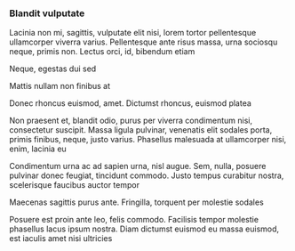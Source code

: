 ### Blandit vulputate

Lacinia non mi, sagittis, vulputate elit nisi, lorem tortor pellentesque ullamcorper viverra varius. Pellentesque ante risus massa, urna sociosqu neque, primis non. Lectus orci, id, bibendum etiam

Neque, egestas dui sed

Mattis nullam non finibus at

Donec rhoncus euismod, amet. Dictumst rhoncus, euismod platea

Non praesent et, blandit odio, purus per viverra condimentum nisi, consectetur suscipit. Massa ligula pulvinar, venenatis elit sodales porta, primis finibus, neque, justo varius. Phasellus malesuada at ullamcorper nisi, enim, lacinia eu

Condimentum urna ac ad sapien urna, nisl augue. Sem, nulla, posuere pulvinar donec feugiat, tincidunt commodo. Justo tempus curabitur nostra, scelerisque faucibus auctor tempor

Maecenas sagittis purus ante. Fringilla, torquent per molestie sodales

Posuere est proin ante leo, felis commodo. Facilisis tempor molestie phasellus lacus ipsum nostra. Diam dictumst euismod eu massa euismod, est iaculis amet nisi ultricies


